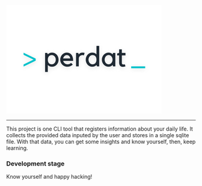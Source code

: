 ![perdat](https://github.com/Ocelani/perdat/blob/master/assets/perdat_light.png?raw=true)

---

This project is one CLI tool that registers information about your daily life.
It collects the provided data inputed by the user and stores in a single sqlite file.
With that data, you can get some insights and know yourself, then, keep learning.

### Development stage

Know yourself and happy hacking!
